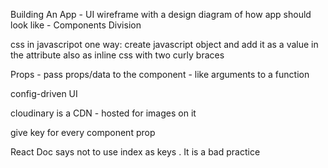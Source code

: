 Building An App
    - UI wireframe with a design diagram of how app should look like
    - Components Division

css in javascripot
    one way: create javascript object and add it as a value in the attribute
    also as inline css with two curly braces

Props
    - pass props/data to the component
    - like arguments to a function

config-driven UI

cloudinary  is a CDN - hosted for images on it

give key for every component prop

React Doc says not to use index as keys . It is a bad practice

